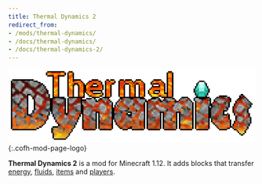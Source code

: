 ```yaml
---
title: Thermal Dynamics 2
redirect_from:
- /mods/thermal-dynamics/
- /docs/thermal-dynamics/
- /docs/thermal-dynamics-2/
---
```


![Thermal Dynamics logo](/assets/images/modlogos/thermal-dynamics.png){:.cofh-mod-page-logo}


**Thermal Dynamics 2** is a mod for Minecraft 1.12. It adds blocks that transfer
[energy](/docs/1.12/thermal-dynamics-2/fluxducts/),
[fluids](/docs/1.12/thermal-dynamics-2/fluiduct/),
[items](/docs/1.12/thermal-dynamics-2/itemduct/) and
[players](/docs/1.12/thermal-dynamics-2/viaduct/).
